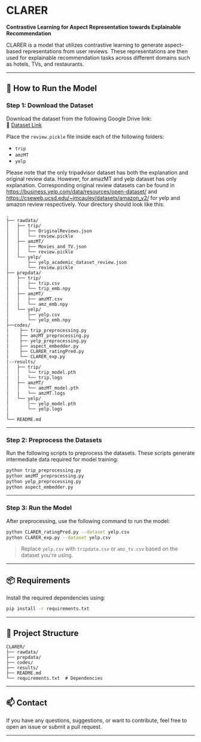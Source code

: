 # CLARER

**Contrastive Learning for Aspect Representation towards Explainable Recommendation**

CLARER is a model that utilizes contrastive learning to generate aspect-based representations from user reviews. These representations are then used for explainable recommendation tasks across different domains such as hotels, TVs, and restaurants.

---

## 🚀 How to Run the Model

### Step 1: Download the Dataset

Download the dataset from the following Google Drive link:  
🔗 [Dataset Link](https://drive.google.com/drive/folders/1yB-EFuApAOJ0RzTI0VfZ0pignytguU0_)

Place the `review.pickle` file inside each of the following folders:

- `trip`
- `amzMT`
- `yelp`

Please note that the only tripadvisor dataset has both the explanation and original review data. However, for amazMT and yelp dataset has only explanation. Corresponding original review datasets can be found in https://business.yelp.com/data/resources/open-dataset/ and https://cseweb.ucsd.edu/~jmcauley/datasets/amazon_v2/ for yelp and amazon review respectively.
Your directory should look like this:

```
.
├── rawdata/
│   ├── trip/
│   │   ├── OriginalReviews.json
│   │   └── review.pickle
│   ├── amzMT/
│   │   ├── Movies_and_TV.json
│   │   └── review.pickle
│   └── yelp/
│       ├── yelp_academic_dataset_review.json
│       └── review.pickle
├── prepdata/
│   ├── trip/
│   │   ├── trip.csv
|   |   └── trip_emb.npy
│   ├── amzMT/
│   │   ├── amzMT.csv
|   |   └── amz_emb.npy
│   └── yelp/
│       ├── yelp.csv
|       └── yelp_emb.npy
├──codes/
|    ├── trip_preprocessing.py
|    ├── amzMT_preprocessing.py
|    ├── yelp_preprocessing.py
|    ├── aspect_embedder.py
|    ├── CLARER_ratingPred.py
|    └── CLARER_exp.py
|--results/
│   ├── trip/
│   │   └── trip_model.pth
|   |   └── trip.logs
│   ├── amzMT/
│   │   └── amzMT_model.pth
|   |   └── amzMT.logs
│   └── yelp/
│       |── yelp_model.pth
|       └── yelp.logs
|
└── README.md
```

---

### Step 2: Preprocess the Datasets

Run the following scripts to preprocess the datasets. These scripts generate intermediate data required for model training:

```bash
python trip_preprocessing.py
python amzMT_preprocessing.py
python yelp_preprocessing.py
python aspect_embedder.py

```

---

### Step 3: Run the Model

After preprocessing, use the following command to run the model:

```bash
python CLARER_ratingPred.py --dataset yelp.csv
python CLARER_exp.py --dataset yelp.csv
```

> Replace `yelp.csv` with `tripdata.csv` or `amz_tv.csv` based on the dataset you're using.

---

## 📦 Requirements

Install the required dependencies using:

```bash
pip install -r requirements.txt
```

---

## 🧠 Project Structure

```
CLARER/
├── rawdata/
├── prepdata/
├── codes/
├── results/
├── README.md
└── requirements.txt  # Dependencies
```

---

## 📫 Contact

If you have any questions, suggestions, or want to contribute, feel free to open an issue or submit a pull request.

---

<!-- ## 📜 License

This project is licensed under the MIT License. See the `LICENSE` file for details. -->
